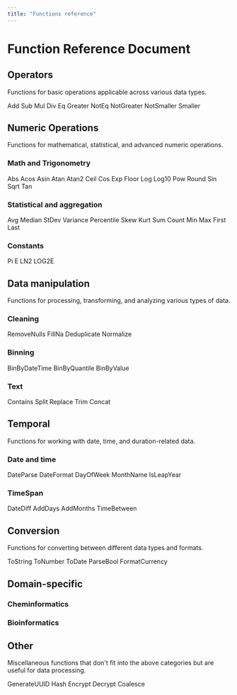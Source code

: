 ```yaml
---
title: "Functions reference"
---
```


# Function Reference Document

## Operators

Functions for basic operations applicable across various data types.

Add
Sub
Mul
Div
Eq
Greater
NotEq
NotGreater
NotSmaller
Smaller

## Numeric Operations
Functions for mathematical, statistical, and advanced numeric operations.

### Math and Trigonometry

Abs
Acos
Asin
Atan
Atan2
Ceil
Cos
Exp
Floor
Log
Log10
Pow
Round
Sin
Sqrt
Tan

### Statistical and aggregation

Avg
Median
StDev
Variance
Percentile
Skew
Kurt
Sum
Count
Min
Max
First
Last

### Constants

Pi
E
LN2
LOG2E

## Data manipulation

Functions for processing, transforming, and analyzing various types of data.

### Cleaning

RemoveNulls
FillNa
Deduplicate
Normalize

### Binning

BinByDateTime
BinByQuantile
BinByValue

### Text

Contains
Split
Replace
Trim
Concat

## Temporal

Functions for working with date, time, and duration-related data.

### Date and time

DateParse
DateFormat
DayOfWeek
MonthName
IsLeapYear

### TimeSpan

DateDiff
AddDays
AddMonths
TimeBetween

## Conversion

Functions for converting between different data types and formats.

ToString
ToNumber
ToDate
ParseBool
FormatCurrency

## Domain-specific

### Cheminformatics


### Bioinformatics

## Other

Miscellaneous functions that don't fit into the above categories but are useful for data processing.

GenerateUUID
Hash
Encrypt
Decrypt
Coalesce

